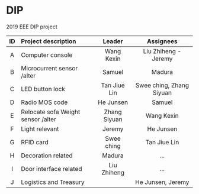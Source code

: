 # DIP
2019 EEE DIP project

| ID    | Project description                | Leader       | Assignees                |
| :---: | :---                               | :---:        | :---:                    |
| A     | Computer console                   | Wang Kexin   | Liu Zhiheng - Jeremy     |
| B     | Microcurrent sensor /alter         | Samuel       | Madura                   |
| C     | LED button lock                    | Tan Jiue Lin | Swee ching, Zhang Siyuan |
| D     | Radio MOS code                     | He Junsen    | Samuel                   |
| E     | Relocate sofa Weight sensor /alter | Zhang Siyuan | Wang Kexin               |
| F     | Light relevant                     | Jeremy       | He Junsen                |
| G     | RFID card                          | Swee ching   | Tan Jiue Lin             |
| H     | Decoration related                 | Madura       | ...                      |
| I     | Door interface related             | Liu Zhiheng  | ...                      |
| J     | Logistics and Treasury             |              | He Junsen, Jeremy        |
